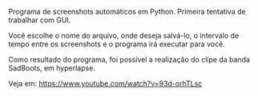 Programa de screenshots automáticos em Python. Primeira tentativa de trabalhar com GUI. 

Você escolhe o nome do arquivo, onde deseja salvá-lo, o intervalo de tempo entre os screenshots e o programa irá executar para você.

Como resultado do programa, foi possível a realização do clipe da banda SadBoots, em hyperlapse.

Veja em: <https://www.youtube.com/watch?v=93d-orhTLsc>
